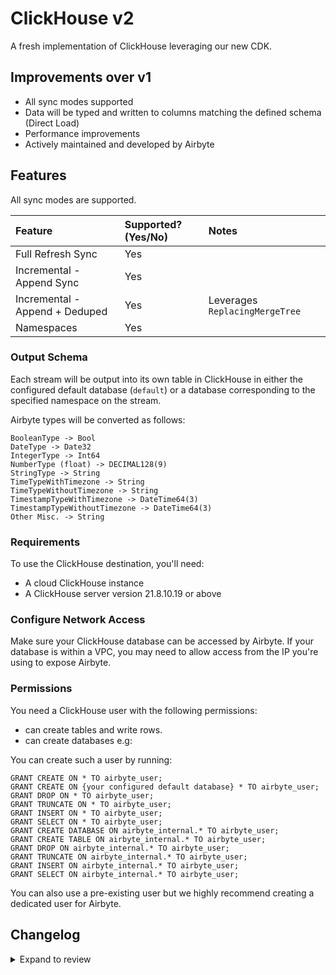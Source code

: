 # ClickHouse v2

A fresh implementation of ClickHouse leveraging our new CDK. 

## Improvements over v1
* All sync modes supported
* Data will be typed and written to columns matching the defined schema (Direct Load)
* Performance improvements
* Actively maintained and developed by Airbyte

## Features

All sync modes are supported.

| Feature                        | Supported?\(Yes/No\) | Notes                          |
| :----------------------------- |:---------------------|:-------------------------------|
| Full Refresh Sync              | Yes                  |                                |
| Incremental - Append Sync      | Yes                  |                                |
| Incremental - Append + Deduped | Yes                  | Leverages `ReplacingMergeTree` |
| Namespaces                     | Yes                  |                                |

### Output Schema

Each stream will be output into its own table in ClickHouse in either the configured default database (`default`) or a database corresponding to the specified namespace on the stream.

Airbyte types will be converted as follows:

    BooleanType -> Bool
    DateType -> Date32
    IntegerType -> Int64
    NumberType (float) -> DECIMAL128(9)
    StringType -> String
    TimeTypeWithTimezone -> String
    TimeTypeWithoutTimezone -> String
    TimestampTypeWithTimezone -> DateTime64(3)
    TimestampTypeWithoutTimezone -> DateTime64(3)
    Other Misc. -> String

### Requirements

To use the ClickHouse destination, you'll need:

- A cloud ClickHouse instance
- A ClickHouse server version 21.8.10.19 or above

### Configure Network Access

Make sure your ClickHouse database can be accessed by Airbyte. If your database is within a VPC, you may need to allow access from the IP you're using to expose Airbyte.

### **Permissions**

You need a ClickHouse user with the following permissions:

- can create tables and write rows.
- can create databases e.g:

You can create such a user by running:

```
GRANT CREATE ON * TO airbyte_user;
GRANT CREATE ON {your configured default database} * TO airbyte_user;
GRANT DROP ON * TO airbyte_user;
GRANT TRUNCATE ON * TO airbyte_user;
GRANT INSERT ON * TO airbyte_user;
GRANT SELECT ON * TO airbyte_user;
GRANT CREATE DATABASE ON airbyte_internal.* TO airbyte_user;
GRANT CREATE TABLE ON airbyte_internal.* TO airbyte_user;
GRANT DROP ON airbyte_internal.* TO airbyte_user;
GRANT TRUNCATE ON airbyte_internal.* TO airbyte_user;
GRANT INSERT ON airbyte_internal.* TO airbyte_user;
GRANT SELECT ON airbyte_internal.* TO airbyte_user;
```

You can also use a pre-existing user but we highly recommend creating a dedicated user for Airbyte.

## Changelog

<details>
  <summary>Expand to review</summary>

| Version | Date       | Pull Request                                               | Subject                                             |
|:--------|:-----------|:-----------------------------------------------------------|:----------------------------------------------------|
| 0.1.7   | 2025-06-24 | [\#62047](https://github.com/airbytehq/airbyte/pull/62047) | Remove the use of the internal namespace.           |
| 0.1.6   | 2025-06-24 | [\#62047](https://github.com/airbytehq/airbyte/pull/62047) | Hide protocol option when running on cloud.         |
| 0.1.5   | 2025-06-24 | [\#62043](https://github.com/airbytehq/airbyte/pull/62043) | Expose database protocol config option.             |
| 0.1.4   | 2025-06-24 | [\#62040](https://github.com/airbytehq/airbyte/pull/62040) | Checker inserts into configured DB.                 |
| 0.1.3   | 2025-06-24 | [\#62038](https://github.com/airbytehq/airbyte/pull/62038) | Allow the client to connect to the resolved DB.     |
| 0.1.2   | 2025-06-23 | [\#62028](https://github.com/airbytehq/airbyte/pull/62028) | Enable the registry in OSS and cloud.               |
| 0.1.1   | 2025-06-23 | [\#62022](https://github.com/airbytehq/airbyte/pull/62022) | Publish first beta version and pin the CDK version. |
| 0.1.0   | 2025-06-23 | [\#62024](https://github.com/airbytehq/airbyte/pull/62024) | Release first beta version.                         |
</details>
